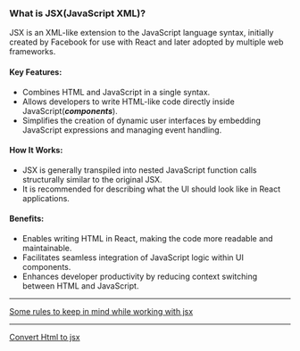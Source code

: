### What is JSX(JavaScript XML)?

JSX is an XML-like extension to the JavaScript language syntax, initially created by Facebook for use with React and later adopted by multiple web frameworks.

#### Key Features:
- Combines HTML and JavaScript in a single syntax.
- Allows developers to write HTML-like code directly inside JavaScript(***components***).
- Simplifies the creation of dynamic user interfaces by embedding JavaScript expressions and managing event handling.

#### How It Works:
- JSX is generally transpiled into nested JavaScript function calls structurally similar to the original JSX.
- It is recommended for describing what the UI should look like in React applications.

#### Benefits:
- Enables writing HTML in React, making the code more readable and maintainable.
- Facilitates seamless integration of JavaScript logic within UI components.
- Enhances developer productivity by reducing context switching between HTML and JavaScript.


----

[Some rules to keep in mind while working with jsx](https://youtu.be/M9O5AjEFzKw?si=hG_kuGZcmdKV6RAn&t=2027)

----
[Convert Html to jsx](https://transform.tools/html-to-jsx)